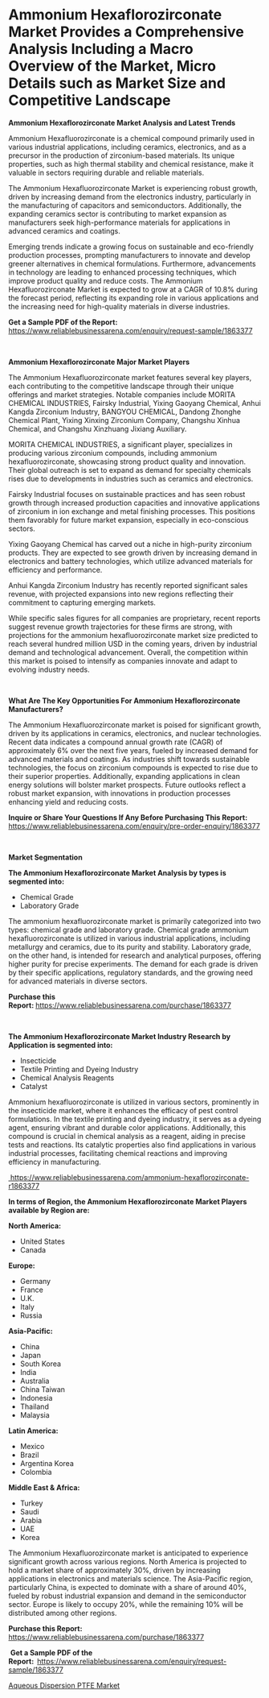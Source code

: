 <p><h1>Ammonium Hexaflorozirconate Market Provides a Comprehensive Analysis Including a Macro Overview of the Market, Micro Details such as Market Size and Competitive Landscape</h1></p><p><strong>Ammonium Hexaflorozirconate Market Analysis and Latest Trends</strong></p>
<p><p>Ammonium Hexafluorozirconate is a chemical compound primarily used in various industrial applications, including ceramics, electronics, and as a precursor in the production of zirconium-based materials. Its unique properties, such as high thermal stability and chemical resistance, make it valuable in sectors requiring durable and reliable materials.</p><p>The Ammonium Hexafluorozirconate Market is experiencing robust growth, driven by increasing demand from the electronics industry, particularly in the manufacturing of capacitors and semiconductors. Additionally, the expanding ceramics sector is contributing to market expansion as manufacturers seek high-performance materials for applications in advanced ceramics and coatings.</p><p>Emerging trends indicate a growing focus on sustainable and eco-friendly production processes, prompting manufacturers to innovate and develop greener alternatives in chemical formulations. Furthermore, advancements in technology are leading to enhanced processing techniques, which improve product quality and reduce costs. The Ammonium Hexafluorozirconate Market is expected to grow at a CAGR of 10.8% during the forecast period, reflecting its expanding role in various applications and the increasing need for high-quality materials in diverse industries.</p></p>
<p><strong>Get a Sample PDF of the Report:&nbsp;</strong> <a href="https://www.reliablebusinessarena.com/enquiry/request-sample/1863377?utm_campaign=1909&utm_medium=2&utm_source=Github&utm_content=ia&utm_term=04022025&utm_id=ammonium-hexaflorozirconate">https://www.reliablebusinessarena.com/enquiry/request-sample/1863377</a></p>
<p>&nbsp;</p>
<p><strong>Ammonium Hexaflorozirconate Major Market Players</strong></p>
<p><p>The Ammonium Hexafluorozirconate market features several key players, each contributing to the competitive landscape through their unique offerings and market strategies. Notable companies include MORITA CHEMICAL INDUSTRIES, Fairsky Industrial, Yixing Gaoyang Chemical, Anhui Kangda Zirconium Industry, BANGYOU CHEMICAL, Dandong Zhonghe Chemical Plant, Yixing Xinxing Zirconium Company, Changshu Xinhua Chemical, and Changshu Xinzhuang Jixiang Auxiliary.</p><p>MORITA CHEMICAL INDUSTRIES, a significant player, specializes in producing various zirconium compounds, including ammonium hexafluorozirconate, showcasing strong product quality and innovation. Their global outreach is set to expand as demand for specialty chemicals rises due to developments in industries such as ceramics and electronics.</p><p>Fairsky Industrial focuses on sustainable practices and has seen robust growth through increased production capacities and innovative applications of zirconium in ion exchange and metal finishing processes. This positions them favorably for future market expansion, especially in eco-conscious sectors.</p><p>Yixing Gaoyang Chemical has carved out a niche in high-purity zirconium products. They are expected to see growth driven by increasing demand in electronics and battery technologies, which utilize advanced materials for efficiency and performance.</p><p>Anhui Kangda Zirconium Industry has recently reported significant sales revenue, with projected expansions into new regions reflecting their commitment to capturing emerging markets. </p><p>While specific sales figures for all companies are proprietary, recent reports suggest revenue growth trajectories for these firms are strong, with projections for the ammonium hexafluorozirconate market size predicted to reach several hundred million USD in the coming years, driven by industrial demand and technological advancement. Overall, the competition within this market is poised to intensify as companies innovate and adapt to evolving industry needs.</p></p>
<p>&nbsp;</p>
<p><strong>What Are The Key Opportunities For Ammonium Hexaflorozirconate Manufacturers?</strong></p>
<p><p>The Ammonium Hexafluorozirconate market is poised for significant growth, driven by its applications in ceramics, electronics, and nuclear technologies. Recent data indicates a compound annual growth rate (CAGR) of approximately 6% over the next five years, fueled by increased demand for advanced materials and coatings. As industries shift towards sustainable technologies, the focus on zirconium compounds is expected to rise due to their superior properties. Additionally, expanding applications in clean energy solutions will bolster market prospects. Future outlooks reflect a robust market expansion, with innovations in production processes enhancing yield and reducing costs.</p></p>
<p><strong>Inquire or Share Your Questions If Any Before Purchasing This Report:</strong> <a href="https://www.reliablebusinessarena.com/enquiry/pre-order-enquiry/1863377?utm_campaign=1909&utm_medium=2&utm_source=Github&utm_content=ia&utm_term=04022025&utm_id=ammonium-hexaflorozirconate">https://www.reliablebusinessarena.com/enquiry/pre-order-enquiry/1863377</a></p>
<p>&nbsp;</p>
<p><strong>Market Segmentation</strong></p>
<p><strong>The Ammonium Hexaflorozirconate Market Analysis by types is segmented into:</strong></p>
<p><ul><li>Chemical Grade</li><li>Laboratory Grade</li></ul></p>
<p><p>The ammonium hexafluorozirconate market is primarily categorized into two types: chemical grade and laboratory grade. Chemical grade ammonium hexafluorozirconate is utilized in various industrial applications, including metallurgy and ceramics, due to its purity and stability. Laboratory grade, on the other hand, is intended for research and analytical purposes, offering higher purity for precise experiments. The demand for each grade is driven by their specific applications, regulatory standards, and the growing need for advanced materials in diverse sectors.</p></p>
<p><strong>Purchase this Report:&nbsp;</strong><a href="https://www.reliablebusinessarena.com/purchase/1863377?utm_campaign=1909&utm_medium=2&utm_source=Github&utm_content=ia&utm_term=04022025&utm_id=ammonium-hexaflorozirconate">https://www.reliablebusinessarena.com/purchase/1863377</a></p>
<p>&nbsp;</p>
<p><strong>The Ammonium Hexaflorozirconate Market Industry Research by Application is segmented into:</strong></p>
<p><ul><li>Insecticide</li><li>Textile Printing and Dyeing Industry</li><li>Chemical Analysis Reagents</li><li>Catalyst</li></ul></p>
<p><p>Ammonium hexafluorozirconate is utilized in various sectors, prominently in the insecticide market, where it enhances the efficacy of pest control formulations. In the textile printing and dyeing industry, it serves as a dyeing agent, ensuring vibrant and durable color applications. Additionally, this compound is crucial in chemical analysis as a reagent, aiding in precise tests and reactions. Its catalytic properties also find applications in various industrial processes, facilitating chemical reactions and improving efficiency in manufacturing.</p></p>
<p><a href="https://www.reliablebusinessarena.com/ammonium-hexaflorozirconate-r1863377?utm_campaign=1909&utm_medium=2&utm_source=Github&utm_content=ia&utm_term=04022025&utm_id=ammonium-hexaflorozirconate">&nbsp;https://www.reliablebusinessarena.com/ammonium-hexaflorozirconate-r1863377</a></p>
<p><strong>In terms of Region, the Ammonium Hexaflorozirconate Market Players available by Region are:</strong></p>
<p>
    <p> <strong> North America: </strong>
        <ul>
            <li>United States</li>
            <li>Canada</li>
        </ul>
        </p> 
    <p> <strong> Europe: </strong>
        <ul>
            <li>Germany</li>
            <li>France</li>
            <li>U.K.</li>
            <li>Italy</li>
            <li>Russia</li>
        </ul>
        </p> 
    <p> <strong> Asia-Pacific: </strong>
        <ul>
            <li>China</li>
            <li>Japan</li>
            <li>South Korea</li>
            <li>India</li>
            <li>Australia</li>
            <li>China Taiwan</li>
            <li>Indonesia</li>
            <li>Thailand</li>
            <li>Malaysia</li>
        </ul>
        </p> 
    <p> <strong> Latin America: </strong>
        <ul>
            <li>Mexico</li>
            <li>Brazil</li>
            <li>Argentina Korea</li>
            <li>Colombia</li>
        </ul>
        </p> 
    <p> <strong> Middle East & Africa: </strong>
        <ul>
            <li>Turkey</li>
            <li>Saudi</li>
            <li>Arabia</li>
            <li>UAE</li>
            <li>Korea</li>
        </ul>
    </p>
    </p>
<p><p>The Ammonium Hexafluorozirconate market is anticipated to experience significant growth across various regions. North America is projected to hold a market share of approximately 30%, driven by increasing applications in electronics and materials science. The Asia-Pacific region, particularly China, is expected to dominate with a share of around 40%, fueled by robust industrial expansion and demand in the semiconductor sector. Europe is likely to occupy 20%, while the remaining 10% will be distributed among other regions.</p></p>
<p><strong>Purchase this Report: </strong><a href="https://www.reliablebusinessarena.com/purchase/1863377?utm_campaign=1909&utm_medium=2&utm_source=Github&utm_content=ia&utm_term=04022025&utm_id=ammonium-hexaflorozirconate">https://www.reliablebusinessarena.com/purchase/1863377</a></p>
<p>&nbsp;<strong>Get a Sample PDF of the Report:&nbsp;&nbsp;</strong><a href="https://www.reliablebusinessarena.com/enquiry/request-sample/1863377?utm_campaign=1909&utm_medium=2&utm_source=Github&utm_content=ia&utm_term=04022025&utm_id=ammonium-hexaflorozirconate">https://www.reliablebusinessarena.com/enquiry/request-sample/1863377</a></p>
<p><strong></strong></p>
<p><p><a href="https://github.com/luckyshygirl/Market-Research-Report-List-7/blob/main/aqueous-dispersion-ptfe-market.md?utm_campaign=1909&utm_medium=2&utm_source=Github&utm_content=ia&utm_term=04022025&utm_id=ammonium-hexaflorozirconate">Aqueous Dispersion PTFE Market</a></p></p>